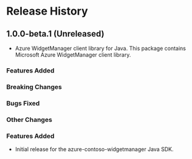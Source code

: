 # Release History

## 1.0.0-beta.1 (Unreleased)

- Azure WidgetManager client library for Java. This package contains Microsoft Azure WidgetManager client library.

### Features Added

### Breaking Changes

### Bugs Fixed

### Other Changes
### Features Added

- Initial release for the azure-contoso-widgetmanager Java SDK.
